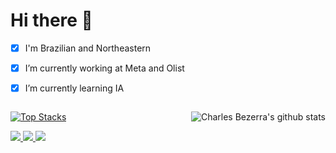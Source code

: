 # Hi there 👋

- [x] I'm Brazilian and Northeastern

- [x] I’m currently working at Meta and Olist

- [x] I’m currently learning IA


<div style="display: flex; flex-direction: row; justify-content: space-between">
 
 [![Top Stacks](https://github-readme-stats.vercel.app/api/top-langs/?username=charles-bezerra&layout=compact&title_color=fff&icon_color=f9f9f9&text_color=9f9f9f&bg_color=151515)](https://github.com/anuraghazra/github-readme-stats)

 ![Charles Bezerra's github stats](https://github-readme-stats.vercel.app/api?username=charles-bezerra&title_color=fff&icon_color=f9f9f9&text_color=9f9f9f&bg_color=151515)

</div>

<a href="https://www.linkedin.com/in/charles-bezerra">
 <img src="https://img.shields.io/static/v1?label=&message=LinkedIn&color=blue&style=flat-square&logo=LINKEDIN"/>
</a>

<a href="mailto:charlesbezerra5@gmail.com">
 <img src="https://img.shields.io/badge/-Mail-c14438?style=flat-square&logo=Gmail&logoColor=white"/>
</a>

<a href="https://github.com/charles-bezerra">
 <img src="https://img.shields.io/github/followers/charles-bezerra?style=social"/>
</a>


<!--
**charles-bezerra/charles-bezerra** is a ✨ _special_ ✨ repository because its `README.md` (this file) appears on your GitHub profile.

Here are some ideas to get you started:

- 🔭 I’m currently working on ...
- 🌱 I’m currently learning web ...
- 👯 I’m looking to collaborate on ...
- 🤔 I’m looking for help with ...
- 💬 Ask me about ...
- 📫 How to reach me: ...
- 😄 Pronouns: ...
- ⚡ Fun fact: ...
-->
